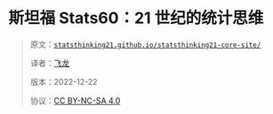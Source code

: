 # 斯坦福 Stats60：21 世纪的统计思维

> 原文：[`statsthinking21.github.io/statsthinking21-core-site/`](https://statsthinking21.github.io/statsthinking21-core-site/)
> 
> 译者：[飞龙](https://github.com/wizardforcel)
> 
> 版本：2022-12-22
> 
> 协议：[CC BY-NC-SA 4.0](https://creativecommons.org/licenses/by-nc-sa/4.0/)
